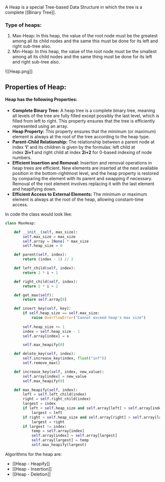 A Heap is a special Tree-based Data Structure in which the tree is a complete [[Binary Tree]].

### Type of heaps:

1. Max-Heap: In this heap, the value of the root node must be the greatest among all its child nodes and the same this must be done for its left and right sub-tree also.
2. Min-Heap: In this heap, the value of the root node must be the smallest among all its child nodes and the same thing must be done for its left and right sub-tree also.

![[Heap.png]]

## Properties of Heap:

#### Heap has the following Properties:

- **Complete Binary Tree:** A heap tree is a complete binary tree, meaning all levels of the tree are fully filled except possibly the last level, which is filled from left to right. This property ensures that the tree is efficiently represented using an array.
- **Heap Property:** This property ensures that the minimum (or maximum) element is always at the root of the tree according to the heap type.
- **Parent-Child Relationship:** The relationship between a parent node at index **‘i’** and its children is given by the formulas: left child at index **2i+1** and right child at index **2i+2** for 0-based indexing of node numbers.
- **Efficient Insertion and Removal:** Insertion and removal operations in heap trees are efficient. New elements are inserted at the next available position in the bottom-rightmost level, and the heap property is restored by comparing the element with its parent and swapping if necessary. Removal of the root element involves replacing it with the last element and heapifying down.
- **Efficient Access to External Elements:** The minimum or maximum element is always at the root of the heap, allowing constant-time access.

In code the class would look like:

```python
class MaxHeap:

	def __init__(self, max_size):
		self.max_size = max_size
		self.array = [None] * max_size
		self.heap_size = 0

	def parent(self, index):
		return (index - 1) // 2

	def left_child(self, index):
		return 2 * i + 1

	def right_child(self, index):
		return 2 * i + 2

	def get_max(self):
		return self.array[0]

	def insert_key(self, key):
		if self.heap_size == self.max_size:
			raise OverflowError("Cannot exceed heap's max size")
	
		self.heap_size += 1
		index = self.heap_size - 1
		self.array[index] = x

		self.max_heapify(0)

	def delete_key(self, index):
		self.increase_key(index, float("inf"))
		self.remove_max()

	def increase_key(self, index, new_value):
		self.array[index] = new_value
		self.max_heapify(0)

	def max_heapify(self, index):
		left = self.left_child(index)
		right = self.right_child(index)
		largest = index
		if left < self.heap_size and self.array[left] > self.array[index]:
			largest = left
		if right < self.heap_size and self.array[right] > self.array[largest]:
			largest = right
		if largest != index:
			temp = self.array[index]
			self.array[index] = self.array[largest]
			self.array[largest] = temp
			self.max_heapify(largest)
```

Algorithms for the heap are:
- [[Heap - Heapify]]
- [[Heap - Insertion]]
- [[Heap - Deletion]]
